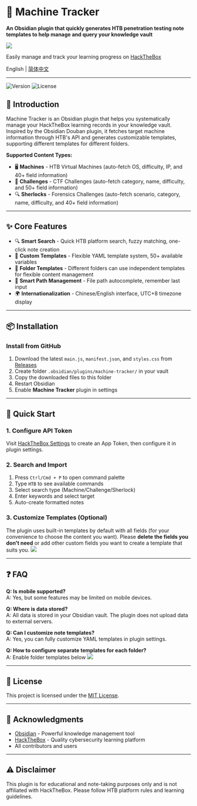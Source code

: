 # 🎯 Machine Tracker

**An Obsidian plugin that quickly generates HTB penetration testing note templates to help manage and query your knowledge vault**

![](https://yurain.oss-cn-chengdu.aliyuncs.com/ObsidianPixPin_2025-10-07_04-32-33.gif)

Easily manage and track your learning progress on [HackTheBox](https://hackthebox.com)

English | [简体中文](README.md)

---

![Version](https://img.shields.io/badge/version-1.0.0-blue) ![License](https://img.shields.io/badge/license-MIT-green)

## 📖 Introduction

Machine Tracker is an Obsidian plugin that helps you systematically manage your HackTheBox learning records in your knowledge vault. Inspired by the Obsidian Douban plugin, it fetches target machine information through HTB's API and generates customizable templates, supporting different templates for different folders.

**Supported Content Types:**

- 🖥️ **Machines** - HTB Virtual Machines (auto-fetch OS, difficulty, IP, and 40+ field information)
- 🎯 **Challenges** - CTF Challenges (auto-fetch category, name, difficulty, and 50+ field information)
- 🔍 **Sherlocks** - Forensics Challenges (auto-fetch scenario, category, name, difficulty, and 40+ field information)

---

## ✨ Core Features

- 🔍 **Smart Search** - Quick HTB platform search, fuzzy matching, one-click note creation
- 📝 **Custom Templates** - Flexible YAML template system, 50+ available variables
- 📂 **Folder Templates** - Different folders can use independent templates for flexible content management
- 📁 **Smart Path Management** - File path autocomplete, remember last input
- 🌍 **Internationalization** - Chinese/English interface, UTC+8 timezone display

---

## 📦 Installation

### Install from GitHub

1. Download the latest `main.js`, `manifest.json`, and `styles.css` from [Releases](https://github.com/Ryanu9/Obsidian-Machine-Tracker/releases)
2. Create folder `.obsidian/plugins/machine-tracker/` in your vault
3. Copy the downloaded files to this folder
4. Restart Obsidian
5. Enable **Machine Tracker** plugin in settings

---

## 🚀 Quick Start

### 1. Configure API Token

Visit [HackTheBox Settings](https://app.hackthebox.com/profile/settings) to create an App Token, then configure it in plugin settings.

### 2. Search and Import

1. Press `Ctrl/Cmd + P` to open command palette
2. Type `HTB` to see available commands
3. Select search type (Machine/Challenge/Sherlock)
4. Enter keywords and select target
5. Auto-create formatted notes

### 3. Customize Templates (Optional)

The plugin uses built-in templates by default with all fields (for your convenience to choose the content you want). Please **delete the fields you don't need** or add other custom fields you want to create a template that suits you.
![](https://yurain.oss-cn-chengdu.aliyuncs.com/ObsidianPasted%20image%2020251007042205.png)

---

## ❓ FAQ

**Q: Is mobile supported?**  
A: Yes, but some features may be limited on mobile devices.

**Q: Where is data stored?**  
A: All data is stored in your Obsidian vault. The plugin does not upload data to external servers.

**Q: Can I customize note templates?**  
A: Yes, you can fully customize YAML templates in plugin settings.

**Q: How to configure separate templates for each folder?**  
A: Enable folder templates below
![](https://yurain.oss-cn-chengdu.aliyuncs.com/Obsidianimage-20251007042512657.png)

---

## 📄 License

This project is licensed under the [MIT License](LICENSE).

---

## 🙏 Acknowledgments

- [Obsidian](https://obsidian.md/) - Powerful knowledge management tool
- [HackTheBox](https://hackthebox.com) - Quality cybersecurity learning platform
- All contributors and users

---

## ⚠️ Disclaimer

This plugin is for educational and note-taking purposes only and is not affiliated with HackTheBox. Please follow HTB platform rules and learning guidelines.
